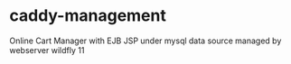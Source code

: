 # caddy-management
Online Cart Manager with EJB JSP under mysql data source managed by webserver wildfly 11 
